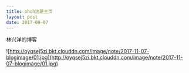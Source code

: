 ```yaml
---
title: ohoh这是主页
layout: post
date: 2017-09-07
---
```


林兴洋的博客

![http://oyqsej5zi.bkt.clouddn.com/image/note/2017-11-07-blogimage/01.jpg](http://oyqsej5zi.bkt.clouddn.com/image/note/2017-11-07-blogimage/01.jpg)


